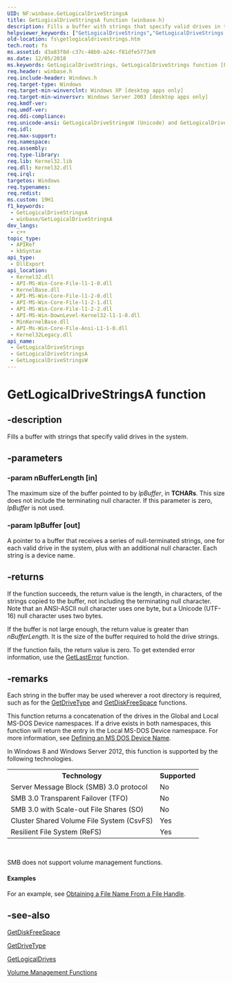 ```yaml
---
UID: NF:winbase.GetLogicalDriveStringsA
title: GetLogicalDriveStringsA function (winbase.h)
description: Fills a buffer with strings that specify valid drives in the system.
helpviewer_keywords: ["GetLogicalDriveStrings","GetLogicalDriveStrings function [Files]","GetLogicalDriveStringsA","GetLogicalDriveStringsW","_win32_getlogicaldrivestrings","base.getlogicaldrivestrings","fileapi/GetLogicalDriveStrings","fileapi/GetLogicalDriveStringsA","fileapi/GetLogicalDriveStringsW","fs.getlogicaldrivestrings","winbase/GetLogicalDriveStrings","winbase/GetLogicalDriveStringsA","winbase/GetLogicalDriveStringsW"]
old-location: fs\getlogicaldrivestrings.htm
tech.root: fs
ms.assetid: d3a83f8d-c37c-48b9-a24c-f81dfe5773e9
ms.date: 12/05/2018
ms.keywords: GetLogicalDriveStrings, GetLogicalDriveStrings function [Files], GetLogicalDriveStringsA, GetLogicalDriveStringsW, _win32_getlogicaldrivestrings, base.getlogicaldrivestrings, fileapi/GetLogicalDriveStrings, fileapi/GetLogicalDriveStringsA, fileapi/GetLogicalDriveStringsW, fs.getlogicaldrivestrings, winbase/GetLogicalDriveStrings, winbase/GetLogicalDriveStringsA, winbase/GetLogicalDriveStringsW
req.header: winbase.h
req.include-header: Windows.h
req.target-type: Windows
req.target-min-winverclnt: Windows XP [desktop apps only]
req.target-min-winversvr: Windows Server 2003 [desktop apps only]
req.kmdf-ver: 
req.umdf-ver: 
req.ddi-compliance: 
req.unicode-ansi: GetLogicalDriveStringsW (Unicode) and GetLogicalDriveStringsA (ANSI)
req.idl: 
req.max-support: 
req.namespace: 
req.assembly: 
req.type-library: 
req.lib: Kernel32.lib
req.dll: Kernel32.dll
req.irql: 
targetos: Windows
req.typenames: 
req.redist: 
ms.custom: 19H1
f1_keywords:
 - GetLogicalDriveStringsA
 - winbase/GetLogicalDriveStringsA
dev_langs:
 - c++
topic_type:
 - APIRef
 - kbSyntax
api_type:
 - DllExport
api_location:
 - Kernel32.dll
 - API-MS-Win-Core-File-l1-1-0.dll
 - KernelBase.dll
 - API-MS-Win-Core-File-l1-2-0.dll
 - API-MS-Win-Core-File-l1-2-1.dll
 - API-MS-Win-Core-File-l1-2-2.dll
 - API-MS-Win-DownLevel-Kernel32-l1-1-0.dll
 - MinKernelBase.dll
 - API-Ms-Win-Core-File-Ansi-L1-1-0.dll
 - Kernel32Legacy.dll
api_name:
 - GetLogicalDriveStrings
 - GetLogicalDriveStringsA
 - GetLogicalDriveStringsW
---
```


# GetLogicalDriveStringsA function


## -description

Fills a buffer with strings that specify valid drives in the system.

## -parameters

### -param nBufferLength [in]

The maximum size of the buffer pointed to by <i>lpBuffer</i>, in 
      <b>TCHARs</b>. This size does not include the terminating null character. If this 
      parameter is zero, <i>lpBuffer</i> is not used.

### -param lpBuffer [out]

A pointer to a buffer that receives a series of null-terminated strings, one for each valid drive in the 
      system, plus with an additional null character. Each string is a device name.

## -returns

If the function succeeds, the return value is the length, in characters, of the strings copied to the buffer, 
       not including the terminating null character. Note that an ANSI-ASCII null character uses one byte, but a 
       Unicode (UTF-16) null character uses two bytes.

If the buffer is not large enough, the return value is greater than <i>nBufferLength</i>. 
       It is the size of the buffer required to hold the drive strings.

If the function fails, the return value is zero. To get extended error information, use the 
       <a href="https://docs.microsoft.com/windows/desktop/api/errhandlingapi/nf-errhandlingapi-getlasterror">GetLastError</a> function.

## -remarks

Each string in the buffer may be used wherever a root directory is required, such as for the 
    <a href="https://docs.microsoft.com/windows/desktop/api/fileapi/nf-fileapi-getdrivetypea">GetDriveType</a> and 
    <a href="https://docs.microsoft.com/windows/desktop/api/fileapi/nf-fileapi-getdiskfreespacea">GetDiskFreeSpace</a> functions.

This function returns a concatenation of the drives in the Global and Local MS-DOS Device namespaces. If a 
    drive exists in both namespaces, this function will return the entry in the Local MS-DOS Device namespace. For 
    more information, see 
    <a href="https://docs.microsoft.com/windows/desktop/FileIO/defining-an-ms-dos-device-name">Defining an MS DOS Device Name</a>.

In Windows 8 and Windows Server 2012, this function is supported by the following technologies.

<table>
<tr>
<th>Technology</th>
<th>Supported</th>
</tr>
<tr>
<td>
Server Message Block (SMB) 3.0 protocol

</td>
<td>
No

</td>
</tr>
<tr>
<td>
SMB 3.0 Transparent Failover (TFO)

</td>
<td>
No

</td>
</tr>
<tr>
<td>
SMB 3.0 with Scale-out File Shares (SO)

</td>
<td>
No

</td>
</tr>
<tr>
<td>
Cluster Shared Volume File System (CsvFS)

</td>
<td>
Yes

</td>
</tr>
<tr>
<td>
Resilient File System (ReFS)

</td>
<td>
Yes

</td>
</tr>
</table>
 

SMB does not support volume management functions.


#### Examples

For an example, see 
     <a href="https://docs.microsoft.com/windows/desktop/Memory/obtaining-a-file-name-from-a-file-handle">Obtaining a File Name From a File Handle</a>.

<div class="code"></div>

## -see-also

<a href="https://docs.microsoft.com/windows/desktop/api/fileapi/nf-fileapi-getdiskfreespacea">GetDiskFreeSpace</a>



<a href="https://docs.microsoft.com/windows/desktop/api/fileapi/nf-fileapi-getdrivetypea">GetDriveType</a>



<a href="https://docs.microsoft.com/windows/desktop/api/fileapi/nf-fileapi-getlogicaldrives">GetLogicalDrives</a>



<a href="https://docs.microsoft.com/windows/desktop/FileIO/volume-management-functions">Volume Management Functions</a>

